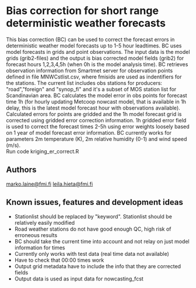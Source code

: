 # Bias correction for short range deterministic weather forecasts
This bias correction (BC) can be used to correct the forecast errors in deterministic weather model forecasts up to 1-5 hour leadtimes. BC uses model forecasts in grids and point observations. The input data is the model grids (grib2-files) and the output is bias corrected model fields (grib2) for forecast hours 1,2,3,4,5h (when 0h is the model analysis time). BC retrieves observation information from Smartmet server for observation points defined in file MNWCstlist.csv, where fmisids are used as indentifiers for the stations. The current list includes obs stations for producers: "road","foreign" and "synop_fi" and it's a subset of MOS station list for Scandinavian area. BC calculates the model error in obs points for forecast time 1h (for hourly updating Metcoop nowcast model, that is available in 1h delay, this is the latest model forecast hour with observations available). Calculated errors for points are gridded and the 1h model forecast grid is corrected using gridded error correction information. 1h gridded error field is used to correct the forecast times 2-5h using error weights loosely based on 1 year of model forecast error information. BC currently works for parameters 2m temperature (K), 2m relative humidity (0-1) and wind speed (m/s).  
Run code kriging_er_correct.R

## Authors
marko.laine@fmi.fi leila.hieta@fmi.fi

## Known issues, features and development ideas
* Stationlist should be replaced by "keyword". Stationlist should be relatively easily modified
* Road weather stations do not have good enough QC, high risk of erroneous results
* BC should take the current time into account and not relay on just model information for times
* Currently only works with test data (real time data not available)
* Have to check that 00:00 times work
* Output grid metadata have to include the info that they are corrected fields
* Output data is used as input data for nowcasting_fcst

